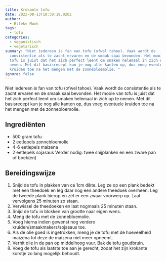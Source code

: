 ```yaml
---
title: Krokante tofu
date: 2023-08-13T18:39:19.020Z
author:
  - Elleke Munk
tags:
  - tofu
categories:
  - veganistisch
  - vegetarisch
summary: "Niet iedereen is fan van tofu (ofwel tahoe). Vaak wordt de
  consistentie als te zacht ervaren en de smaak saai bevonden. Het mooie van
  tofu is juist dat het zich perfect leent om smaken helemaal in zich op te
  nemen. Met dit basisrecept kun je nog alle kanten op, dus voeg eventuele
  kruiden toe na het mengen met de zonnebloemolie. "
ignore: false
---
```

Niet iedereen is fan van tofu (ofwel tahoe). Vaak wordt de consistentie als te zacht ervaren en de smaak saai bevonden. Het mooie van tofu is juist dat het zich perfect leent om smaken helemaal in zich op te nemen. Met dit basisrecept kun je nog alle kanten op, dus voeg eventuele kruiden toe na het mengen met de zonnebloemolie. 

## Ingrediënten
* 500 gram tofu
* 2 eetlepels zonnebloemolie
* 4-6 eetlepels maizena
* 2 eetlepels sojasaus
Verder nodig: twee snijplanken en een zware pan of boek(en)

## Bereidingswijze
1. Snijd de tofu in plakken van ca 1cm dikte. Leg ze op een plank bedekt met een theedoek en leg daar nog een andere theedoek overheen. Leg de tweede plank hierop en zet er een zwaar voorwerp op. Laat vervolgens 25 minuten zo staan. 
2. Verwissel de theedoeken en laat nogmaals 25 minuten staan.
3. Snijd de tofu in blokken van grootte naar eigen wens. 
4. Meng de tofu met de zonnebloemolie. 
5. Voeg hierna indien gewenst nog verdere kruiden/smaakmakers/sojasaus toe.
6. Als de olie goed is ingetrokken, meng je de tofu met de hoeveelheid maizena tot deze de maizena niet meer opneemt. 
7. Verhit olie in de pan op middelhoog vuur. Bak de tofu goudbruin.
8. Voeg de tofu als laatste toe aan je gerecht, zodat het zijn krokante korstje zo lang mogelijk behoudt.